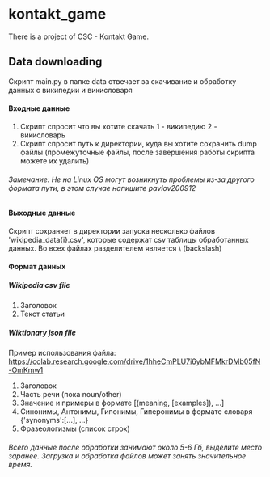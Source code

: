 # kontakt_game
There is a project of CSC - Kontakt Game.

## Data downloading
Скрипт main.py в папке data отвечает за скачивание и обработку данных  с википедии и викисловаря

#### Входные данные 
1) Скрипт спросит что вы хотите скачать 1 - википедию 2 - викисловарь
2) Скрипт спросит путь к директории, куда вы хотите сохранить dump файлы 
(промежуточные файлы, после завершения работы скрипта можете их удалить)
###### Замечание: Не на Linux OS могут возникнуть проблемы из-за другого формата пути, в этом случае напишите pavlov200912

#### Выходные данные
Скрипт сохраняет в директории запуска несколько файлов 'wikipedia_data{i}.csv',
которые содержат csv таблицы обработанных данных. Во всех файлах разделителем является \\  (backslash)
#### Формат данных
##### Wikipedia csv file
1) Заголовок
2) Текст статьи
##### Wiktionary json file
Пример использования файла: https://colab.research.google.com/drive/1hheCmPLU7i6ybMFMkrDMb05fN-OmKmw1
1) Заголовок
2) Часть речи (пока noun/other)
3) Значение и примеры в формате [(meaning, [examples]), ...]
4) Синонимы, Антонимы, Гипонимы, Гиперонимы в формате словаря {'synonyms':[...], ...}
5) Фразеологизмы (список строк)

###### Всего данные после обработки занимают около 5-6 Гб, выделите место заранее. Загрузка и обработка файлов может занять значительное время.
